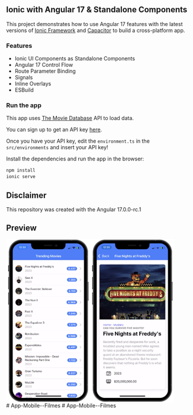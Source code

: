 ## Ionic with Angular 17 & Standalone Components

This project demonstrates how to use Angular 17 features with the latest versions of [Ionic Framework](https://ionicframework.com) and [Capacitor](https://capacitorjs.com) to build a cross-platform app.

### Features

- Ionic UI Components as Standalone Components
- Angular 17 Control Flow
- Route Parameter Binding
- Signals
- Inline Overlays
- ESBuild

### Run the app

This app uses [The Movie Database](https://www.themoviedb.org/) API to load data.

You can sign up to get an API key [here](https://www.themoviedb.org/settings/api).

Once you have your API key, edit the `environment.ts` in the `src/environments` and insert your API key!

Install the dependencies and run the app in the browser:

```bash
npm install
ionic serve
```

## Disclaimer

This repository was created with the Angular 17.0.0-rc.1

## Preview
<div style="display: flex; flex-direction: 'row';">
<img src="./screenshots/1.png" width="45%">
<img src="./screenshots/2.png" width="45%">
</div>
# App-Mobile--Filmes
# App-Mobile--Filmes
